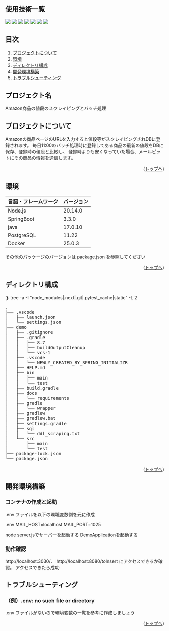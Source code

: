 <div id="top"></div>

## 使用技術一覧

<!-- シールド一覧 -->
<!-- 該当するプロジェクトの中から任意のものを選ぶ-->
<p style="display: inline">
  <!-- フロントエンドのフレームワーク一覧 -->
  <img src="https://img.shields.io/badge/-Node.js-000000.svg?logo=node.js&style=for-the-badge">
  <!-- フロントエンドの言語一覧 -->
  <img src="https://img.shields.io/badge/-JAVASCRIPT-000000.svg?logo=javascript&style=for-the-badge">
  <!-- バックエンドのフレームワーク一覧 -->
  <img src="https://img.shields.io/badge/-SPRINGBOOT-000000.svg?logo=springboot&style=for-the-badge">
  <img src="https://img.shields.io/badge/-SPRINFSECURITY-000000.svg?logo=springsecurity&style=for-the-badge">
  <!-- バックエンドの言語一覧 -->
  <img src="https://img.shields.io/badge/-JAVA-000000.svg?logo=java&style=for-the-badge">
  <!-- ミドルウェア一覧 -->
  <img src="https://img.shields.io/badge/-POSTGRESQL-4479A1.svg?logo=postgresql&style=for-the-badge&logoColor=white">
  <!-- インフラ一覧 -->
  <img src="https://img.shields.io/badge/-Docker-1488C6.svg?logo=docker&style=for-the-badge">
</p>

## 目次

1. [プロジェクトについて](#プロジェクトについて)
2. [環境](#環境)
3. [ディレクトリ構成](#ディレクトリ構成)
4. [開発環境構築](#開発環境構築)
5. [トラブルシューティング](#トラブルシューティング)

<!-- プロジェクト名を記載 -->

## プロジェクト名

Amazon商品の値段のスクレイピングとバッチ処理

<!-- プロジェクトについて -->

## プロジェクトについて

<!-- プロジェクトの概要を記載 -->
Amazonの商品ページのURLを入力すると値段等がスクレイピングされDBに登録されます。
毎日11:00のバッチ処理時に登録してある商品の最新の値段をDBに保存、登録時の値段と比較し、
登録時よりも安くなっていた場合、メールピットにその商品の情報を送信します。

<p align="right">(<a href="#top">トップへ</a>)</p>

## 環境

<!-- 言語、フレームワーク、ミドルウェア、インフラの一覧とバージョンを記載 -->

| 言語・フレームワーク  | バージョン |
| --------------------- | ---------- |
| Node.js               | 20.14.0    |
| SpringBoot            | 3.3.0      |
| java                  | 17.0.10    |
| PostgreSQL            | 11.22      |
| Docker                | 25.0.3     |

その他のパッケージのバージョンは package.json を参照してください

<p align="right">(<a href="#top">トップへ</a>)</p>

## ディレクトリ構成

<!-- Treeコマンドを使ってディレクトリ構成を記載 -->

❯ tree -a -I "node_modules|.next|.git|.pytest_cache|static" -L 2
<pre>
.
├── .vscode
│   ├── launch.json
│   └── settings.json
├── demo
│   ├── .gitignore
│   ├── .gradle
│   │   ├── 8.7
│   │   ├── buildOutputCleanup
│   │   └── vcs-1
│   ├── .vscode
│   │   └── NEWLY_CREATED_BY_SPRING_INITIALIZR
│   ├── HELP.md
│   ├── bin
│   │   ├── main
│   │   └── test
│   ├── build.gradle
│   ├── docs
│   │   └── requirements
│   ├── gradle
│   │   └── wrapper
│   ├── gradlew
│   ├── gradlew.bat
│   ├── settings.gradle
│   ├── sql
│   │   └── ddl_scraping.txt
│   └── src
│       ├── main
│       └── test
├── package-lock.json
└── package.json
</pre>

<p align="right">(<a href="#top">トップへ</a>)</p>

## 開発環境構築

<!-- コンテナの作成方法、パッケージのインストール方法など、開発環境構築に必要な情報を記載 -->

### コンテナの作成と起動

.env ファイルを以下の環境変数例を元に作成

.env
MAIL_HOST=localhost
MAIL_PORT=1025

node server.jsでサーバーを起動する
DemoApplicationを起動する

### 動作確認

http://localhost:3030/、
http://localhost:8080/toInsert にアクセスできるか確認。
アクセスできたら成功

## トラブルシューティング

### （例）.env: no such file or directory

.env ファイルがないので環境変数の一覧を参考に作成しましょう


<p align="right">(<a href="#top">トップへ</a>)</p>
